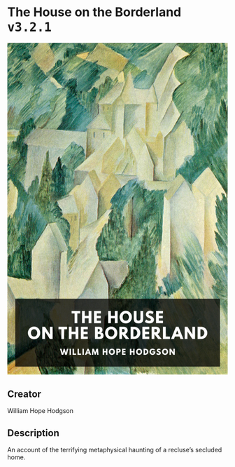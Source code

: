 
# The House on the Borderland <kbd>v3.2.1</kbd>

<center>
  <img src="./cover-1024.jpg"/>
</center>

## Creator
William Hope Hodgson

## Description
An account of the terrifying metaphysical haunting of a recluse’s secluded home.

